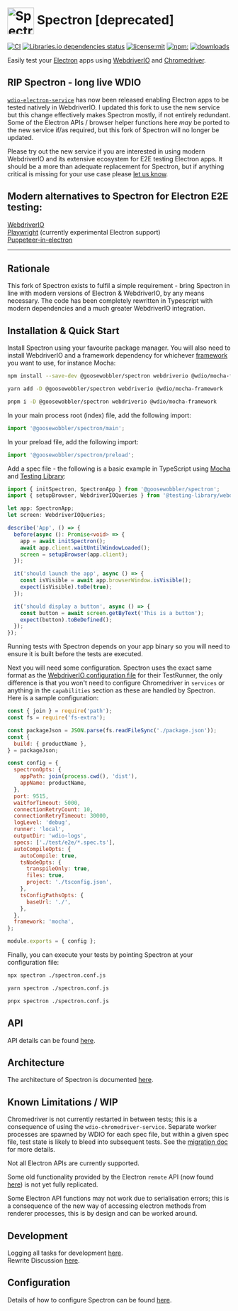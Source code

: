 # <img src="https://cloud.githubusercontent.com/assets/378023/15063284/cf544f2c-1383-11e6-9336-e13bd64b1694.png" width="60px" align="center" alt="Spectron icon"> Spectron [deprecated]

[![CI](https://github.com/goosewobbler/spectron/workflows/CI/badge.svg)](https://github.com/goosewobbler/spectron/actions)
[![Libraries.io dependencies status](https://img.shields.io/librariesio/release/github/goosewobbler/spectron)](https://libraries.io/github/goosewobbler/spectron) [![license:mit](https://img.shields.io/badge/license-mit-blue.svg)](https://opensource.org/licenses/MIT) [![npm:](https://img.shields.io/npm/v/@goosewobbler/spectron.svg)](https://www.npmjs.com/package/@goosewobbler/spectron) [![downloads](https://img.shields.io/npm/dm/@goosewobbler/spectron.svg)](https://www.npmjs.com/package/@goosewobbler/spectron)

Easily test your [Electron](http://electronjs.org) apps using [WebdriverIO](http://webdriver.io) and [Chromedriver](https://sites.google.com/chromium.org/driver/).

## RIP Spectron - long live WDIO

[`wdio-electron-service`](https://github.com/webdriverio-community/wdio-electron-service) has now been released enabling Electron apps to be tested natively in WebdriverIO.  I updated this fork to use the new service but this change effectively makes Spectron mostly, if not entirely redundant.  Some of the Electron APIs / browser helper functions here *may* be ported to the new service if/as required, but this fork of Spectron will no longer be updated.

Please try out the new service if you are interested in using modern WebdriverIO and its extensive ecosystem for E2E testing Electron apps. It should be a more than adequate replacement for Spectron, but if anything critical is missing for your use case please [let us know](https://github.com/webdriverio-community/wdio-electron-service/issues?q=is%3Aissue+is%3Aopen+sort%3Aupdated-desc).

## Modern alternatives to Spectron for Electron E2E testing:

[WebdriverIO](https://webdriver.io) \
[Playwright](https://playwright.dev) (currently experimental Electron support) \
[Puppeteer-in-electron](https://github.com/TrevorSundberg/puppeteer-in-electron)

---

## Rationale

This fork of Spectron exists to fulfil a simple requirement - bring Spectron in line with modern versions of Electron & WebdriverIO, by any means necessary. The code has been completely rewritten in Typescript with modern dependencies and a much greater WebdriverIO integration.


## Installation & Quick Start

Install Spectron using your favourite package manager. You will also need to install WebdriverIO and a framework dependency for whichever [framework](https://webdriver.io/docs/frameworks/) you want to use, for instance Mocha:

```sh
npm install --save-dev @goosewobbler/spectron webdriverio @wdio/mocha-framework

yarn add -D @goosewobbler/spectron webdriverio @wdio/mocha-framework

pnpm i -D @goosewobbler/spectron webdriverio @wdio/mocha-framework
```

In your main process root (index) file, add the following import:

```ts
import '@goosewobbler/spectron/main';
```

In your preload file, add the following import:

```ts
import '@goosewobbler/spectron/preload';
```

Add a spec file - the following is a basic example in TypeScript using [Mocha](https://mochajs.org) and [Testing Library](https://testing-library.com/docs/webdriverio-testing-library/intro):

```ts
import { initSpectron, SpectronApp } from '@goosewobbler/spectron';
import { setupBrowser, WebdriverIOQueries } from '@testing-library/webdriverio';

let app: SpectronApp;
let screen: WebdriverIOQueries;

describe('App', () => {
  before(async (): Promise<void> => {
    app = await initSpectron();
    await app.client.waitUntilWindowLoaded();
    screen = setupBrowser(app.client);
  });

  it('should launch the app', async () => {
    const isVisible = await app.browserWindow.isVisible();
    expect(isVisible).toBe(true);
  });

  it('should display a button', async () => {
    const button = await screen.getByText('This is a button');
    expect(button).toBeDefined();
  });
});
```

Running tests with Spectron depends on your app binary so you will need to ensure it is built before the tests are executed.

Next you will need some configuration. Spectron uses the exact same format as the [WebdriverIO configuration file](https://webdriver.io/docs/configurationfile) for their TestRunner, the only difference is that you won't need to configure Chromedriver in `services` or anything in the `capabilities` section as these are handled by Spectron. Here is a sample configuration:

```js
const { join } = require('path');
const fs = require('fs-extra');

const packageJson = JSON.parse(fs.readFileSync('./package.json'));
const {
  build: { productName },
} = packageJson;

const config = {
  spectronOpts: {
    appPath: join(process.cwd(), 'dist'),
    appName: productName,
  },
  port: 9515,
  waitforTimeout: 5000,
  connectionRetryCount: 10,
  connectionRetryTimeout: 30000,
  logLevel: 'debug',
  runner: 'local',
  outputDir: 'wdio-logs',
  specs: ['./test/e2e/*.spec.ts'],
  autoCompileOpts: {
    autoCompile: true,
    tsNodeOpts: {
      transpileOnly: true,
      files: true,
      project: './tsconfig.json',
    },
    tsConfigPathsOpts: {
      baseUrl: './',
    },
  },
  framework: 'mocha',
};

module.exports = { config };
```

Finally, you can execute your tests by pointing Spectron at your configuration file:

```sh
npx spectron ./spectron.conf.js

yarn spectron ./spectron.conf.js

pnpx spectron ./spectron.conf.js
```

## API

API details can be found [here](docs/api.md).

## Architecture

The architecture of Spectron is documented [here](docs/architecture.md).

## Known Limitations / WIP

Chromedriver is not currently restarted in between tests; this is a consequence of using the `wdio-chromedriver-service`. Separate worker processes are spawned by WDIO for each spec file, but within a given spec file, test state is likely to bleed into subsequent tests. See the [migration doc](docs/migration.md#chromedriverrestartbehaviour) for more details.

Not all Electron APIs are currently supported.

Some old functionality provided by the Electron `remote` API (now found [here](https://github.com/electron/remote)) is not yet fully replicated.

Some Electron API functions may not work due to serialisation errors; this is a consequence of the new way of accessing electron methods from renderer processes, this is by design and can be worked around.

## Development

Logging all tasks for development [here](https://github.com/goosewobbler/spectron/projects/1). \
Rewrite Discussion [here](https://github.com/electron-userland/spectron/issues/1044).

## Configuration

Details of how to configure Spectron can be found [here](./docs/configuration.md).


